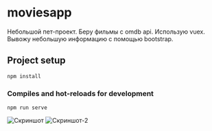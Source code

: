 # moviesapp
Небольшой пет-проект. Беру фильмы с omdb api. Использую vuex. Вывожу небольшую информацию с помощью bootstrap.

## Project setup
```
npm install
```
### Compiles and hot-reloads for development
```
npm run serve
```

![Скриншот](https://github.com/kaizerfollen/7x62/blob/master/public/Screenshot_1.jpg)
![Скриншот-2](https://github.com/kaizerfollen/7x62/blob/master/public/Screenshot_2.jpg)

